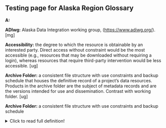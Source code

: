 ## Testing page for Alaska Region Glossary

**A:** 

 

**ADIwg:** Alaska Data Integration working group, (https://www.adiwg.org/). [mg] 

 

**Accessibility:** the degree to which the resource is obtainable by an interested party. Direct access without constraint would be the most accessible (e.g., resources that may be downloaded without requiring a login), whereas resources that require third-party intervention would be less accessible. [ug] 

 

**Archive Folder:** a consistent file structure with use constraints and backup schedule that houses the definitive record of a project’s data resources. Products in the archive folder are the subject of metadata records and are the versions intended for use and dissemination. Contrast with working folder. [ug] 


**Archive Folder:** a consistent file structure with use constraints and backup schedule
<details>
  <summary>Click to read full definition!</summary>
<p>
A consistent file structure with use constraints and backup schedule that houses the definitive record of a project’s data resources. Products in the archive folder are the subject of metadata records and are the versions intended for use and dissemination. Contrast with working folder.

</p>
</details>
